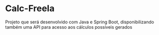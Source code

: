 # Calc-Freela
Projeto que será desenvolvido com Java e Spring Boot, disponibilizando também uma API para acesso aos cálculos possíveis gerados
